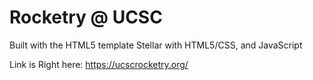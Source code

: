 # Rocketry @ UCSC

Built with the HTML5 template Stellar with HTML5/CSS, and JavaScript


Link is Right here: https://ucscrocketry.org/
